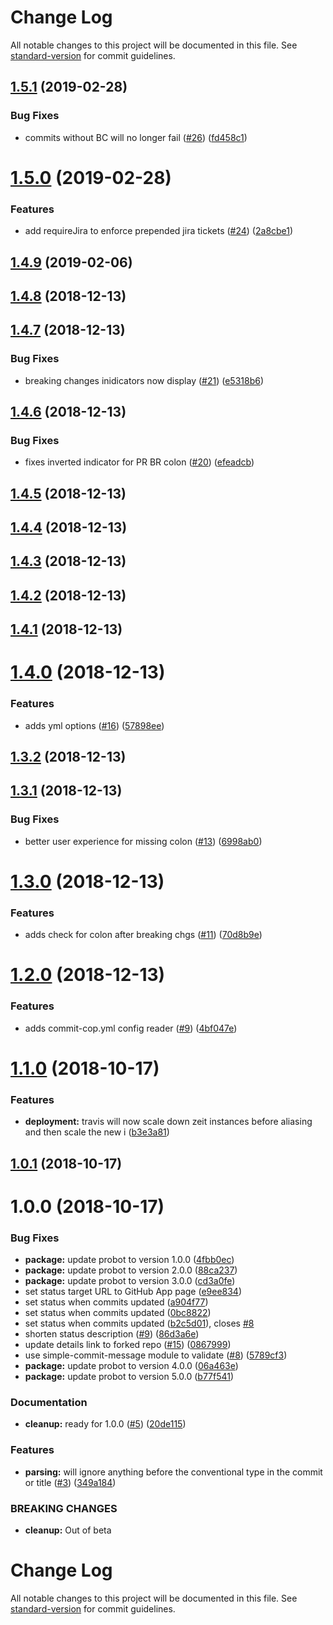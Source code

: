 # Change Log

All notable changes to this project will be documented in this file. See [standard-version](https://github.com/conventional-changelog/standard-version) for commit guidelines.

<a name="1.5.1"></a>
## [1.5.1](https://github.com/zieka/commit-cop/compare/v1.5.0...v1.5.1) (2019-02-28)


### Bug Fixes

* commits without BC will no longer fail ([#26](https://github.com/zieka/commit-cop/issues/26)) ([fd458c1](https://github.com/zieka/commit-cop/commit/fd458c1))



<a name="1.5.0"></a>
# [1.5.0](https://github.com/zieka/commit-cop/compare/v1.4.9...v1.5.0) (2019-02-28)


### Features

* add requireJira to enforce prepended jira tickets ([#24](https://github.com/zieka/commit-cop/issues/24)) ([2a8cbe1](https://github.com/zieka/commit-cop/commit/2a8cbe1))



<a name="1.4.9"></a>
## [1.4.9](https://github.com/zieka/commit-cop/compare/v1.4.8...v1.4.9) (2019-02-06)



<a name="1.4.8"></a>
## [1.4.8](https://github.com/zieka/commit-cop/compare/v1.4.7...v1.4.8) (2018-12-13)



<a name="1.4.7"></a>
## [1.4.7](https://github.com/zieka/commit-cop/compare/v1.4.6...v1.4.7) (2018-12-13)


### Bug Fixes

* breaking changes inidicators now display ([#21](https://github.com/zieka/commit-cop/issues/21)) ([e5318b6](https://github.com/zieka/commit-cop/commit/e5318b6))



<a name="1.4.6"></a>
## [1.4.6](https://github.com/zieka/commit-cop/compare/v1.4.5...v1.4.6) (2018-12-13)


### Bug Fixes

* fixes inverted indicator for PR BR colon ([#20](https://github.com/zieka/commit-cop/issues/20)) ([efeadcb](https://github.com/zieka/commit-cop/commit/efeadcb))



<a name="1.4.5"></a>
## [1.4.5](https://github.com/zieka/commit-cop/compare/v1.4.4...v1.4.5) (2018-12-13)



<a name="1.4.4"></a>
## [1.4.4](https://github.com/zieka/commit-cop/compare/v1.4.3...v1.4.4) (2018-12-13)



<a name="1.4.3"></a>
## [1.4.3](https://github.com/zieka/commit-cop/compare/v1.4.2...v1.4.3) (2018-12-13)



<a name="1.4.2"></a>
## [1.4.2](https://github.com/zieka/commit-cop/compare/v1.4.1...v1.4.2) (2018-12-13)



<a name="1.4.1"></a>
## [1.4.1](https://github.com/zieka/commit-cop/compare/v1.4.0...v1.4.1) (2018-12-13)



<a name="1.4.0"></a>
# [1.4.0](https://github.com/zieka/commit-cop/compare/v1.3.2...v1.4.0) (2018-12-13)


### Features

* adds yml options ([#16](https://github.com/zieka/commit-cop/issues/16)) ([57898ee](https://github.com/zieka/commit-cop/commit/57898ee))



<a name="1.3.2"></a>
## [1.3.2](https://github.com/zieka/commit-cop/compare/v1.3.1...v1.3.2) (2018-12-13)



<a name="1.3.1"></a>
## [1.3.1](https://github.com/zieka/commit-cop/compare/v1.3.0...v1.3.1) (2018-12-13)


### Bug Fixes

* better user experience for missing colon ([#13](https://github.com/zieka/commit-cop/issues/13)) ([6998ab0](https://github.com/zieka/commit-cop/commit/6998ab0))



<a name="1.3.0"></a>
# [1.3.0](https://github.com/zieka/commit-cop/compare/v1.2.0...v1.3.0) (2018-12-13)


### Features

* adds check for colon after breaking chgs ([#11](https://github.com/zieka/commit-cop/issues/11)) ([70d8b9e](https://github.com/zieka/commit-cop/commit/70d8b9e))



<a name="1.2.0"></a>
# [1.2.0](https://github.com/zieka/commit-cop/compare/v1.1.0...v1.2.0) (2018-12-13)


### Features

* adds commit-cop.yml config reader ([#9](https://github.com/zieka/commit-cop/issues/9)) ([4bf047e](https://github.com/zieka/commit-cop/commit/4bf047e))



<a name="1.1.0"></a>
# [1.1.0](https://github.com/zieka/commit-cop/compare/v1.0.1...v1.1.0) (2018-10-17)


### Features

* **deployment:** travis will now scale down zeit instances before aliasing and then scale the new i ([b3e3a81](https://github.com/zieka/commit-cop/commit/b3e3a81))



<a name="1.0.1"></a>
## [1.0.1](https://github.com/zieka/commit-cop/compare/v1.0.0...v1.0.1) (2018-10-17)



<a name="1.0.0"></a>

# 1.0.0 (2018-10-17)

### Bug Fixes

-   **package:** update probot to version 1.0.0 ([4fbb0ec](https://github.com/zieka/commit-cop/commit/4fbb0ec))
-   **package:** update probot to version 2.0.0 ([88ca237](https://github.com/zieka/commit-cop/commit/88ca237))
-   **package:** update probot to version 3.0.0 ([cd3a0fe](https://github.com/zieka/commit-cop/commit/cd3a0fe))
-   set status target URL to GitHub App page ([e9ee834](https://github.com/zieka/commit-cop/commit/e9ee834))
-   set status when commits updated ([a904f77](https://github.com/zieka/commit-cop/commit/a904f77))
-   set status when commits updated ([0bc8822](https://github.com/zieka/commit-cop/commit/0bc8822))
-   set status when commits updated ([b2c5d01](https://github.com/zieka/commit-cop/commit/b2c5d01)), closes [#8](https://github.com/zieka/commit-cop/issues/8)
-   shorten status description ([#9](https://github.com/zieka/commit-cop/issues/9)) ([86d3a6e](https://github.com/zieka/commit-cop/commit/86d3a6e))
-   update details link to forked repo ([#15](https://github.com/zieka/commit-cop/issues/15)) ([0867999](https://github.com/zieka/commit-cop/commit/0867999))
-   use simple-commit-message module to validate ([#8](https://github.com/zieka/commit-cop/issues/8)) ([5789cf3](https://github.com/zieka/commit-cop/commit/5789cf3))
-   **package:** update probot to version 4.0.0 ([06a463e](https://github.com/zieka/commit-cop/commit/06a463e))
-   **package:** update probot to version 5.0.0 ([b77f541](https://github.com/zieka/commit-cop/commit/b77f541))

### Documentation

-   **cleanup:** ready for 1.0.0 ([#5](https://github.com/zieka/commit-cop/issues/5)) ([20de115](https://github.com/zieka/commit-cop/commit/20de115))

### Features

-   **parsing:** will ignore anything before the conventional type in the commit or title ([#3](https://github.com/zieka/commit-cop/issues/3)) ([349a184](https://github.com/zieka/commit-cop/commit/349a184))

### BREAKING CHANGES

-   **cleanup:** Out of beta

# Change Log

All notable changes to this project will be documented in this file. See [standard-version](https://github.com/conventional-changelog/standard-version) for commit guidelines.
